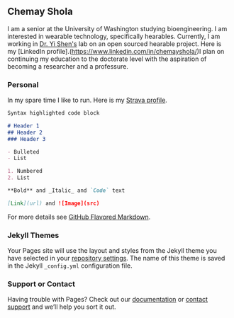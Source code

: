 ## Chemay Shola

I am a senior at the University of Washington studying bioengineering. I am interested in wearable technology, specifically hearables. Currently, I am working in [Dr. Yi Shen's](https://sphsc.washington.edu/content/yi-shen) lab on an open sourced hearable project.  Here is my [LinkedIn profile].(https://www.linkedin.com/in/chemayshola/)I plan on continuing my education to the docterate level with the aspiration of becoming a researcher and a professure.



### Personal 

In my spare time I like to run. Here is my [Strava profile](https://www.strava.com/athletes/43295938). 

```markdown
Syntax highlighted code block

# Header 1
## Header 2
### Header 3

- Bulleted
- List

1. Numbered
2. List

**Bold** and _Italic_ and `Code` text

[Link](url) and ![Image](src)
```

For more details see [GitHub Flavored Markdown](https://guides.github.com/features/mastering-markdown/).

### Jekyll Themes

Your Pages site will use the layout and styles from the Jekyll theme you have selected in your [repository settings](https://github.com/chozillla/chozillla.github.io/settings). The name of this theme is saved in the Jekyll `_config.yml` configuration file.

### Support or Contact

Having trouble with Pages? Check out our [documentation](https://help.github.com/categories/github-pages-basics/) or [contact support](https://github.com/contact) and we’ll help you sort it out.
